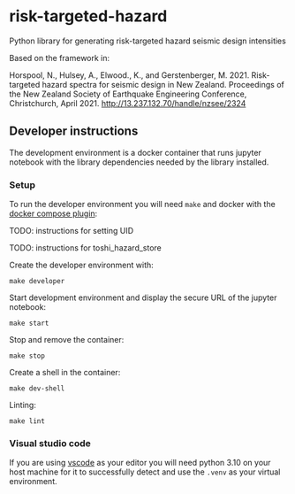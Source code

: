 # risk-targeted-hazard
Python library for generating risk-targeted hazard seismic design intensities

Based on the framework in:

Horspool, N., Hulsey, A., Elwood., K., and Gerstenberger, M. 2021. Risk-targeted hazard spectra for seismic design in New Zealand. Proceedings of the New Zealand Society of Earthquake Engineering Conference, Christchurch, April 2021. http://13.237.132.70/handle/nzsee/2324 

## Developer instructions

The development environment is a docker container that runs jupyter notebook with the library dependencies needed by the library installed.

### Setup

To run the developer environment you will need `make` and docker with the [docker compose plugin](https://docs.docker.com/compose/install/linux/):

TODO: instructions for setting UID

TODO: instructions for toshi_hazard_store

Create the developer environment with:

`make developer`

Start development environment and display the secure URL of the jupyter notebook:

`make start`

Stop and remove the container:

`make stop`

Create a shell in the container:

`make dev-shell`

Linting:

`make lint`

### Visual studio code

If you are using [vscode](https://code.visualstudio.com/) as your editor you will need python 3.10 on your host machine for it to successfully detect and use the `.venv` as your virtual environment.
